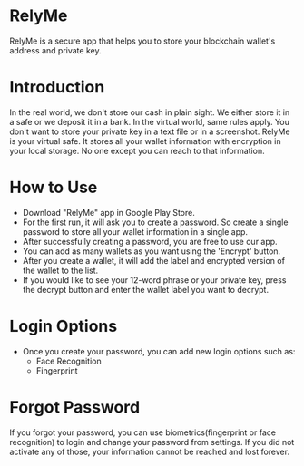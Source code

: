 # RelyMe
RelyMe is a secure app that helps you to store your blockchain wallet's address and private key.

# Introduction
In the real world, we don't store our cash in plain sight. We either store it in a safe or we deposit it in a bank. In the virtual world, same rules apply. You don't want to store your private key in a text file or in a screenshot. RelyMe is your virtual safe. It stores all your wallet information with encryption in your local storage. No one except you can reach to that information.

# How to Use
  * Download "RelyMe" app in Google Play Store. 
  * For the first run, it will ask you to create a password. So create a single password to store all your wallet information in a single app.
  * After successfully creating a password, you are free to use our app.
  * You can add as many wallets as you want using the 'Encrypt' button.
  * After you create a wallet, it will add the label and encrypted version of the wallet to the list.
  * If you would like to see your 12-word phrase or your private key, press the decrypt button and enter the wallet label you want to decrypt.
# Login Options
 * Once you create your password, you can add new login options such as:
   * Face Recognition
   * Fingerprint
# Forgot Password
If you forgot your password, you can use biometrics(fingerprint or face recognition) to login and change your password from settings. If you did not activate any of those, your information cannot be reached and lost forever.
